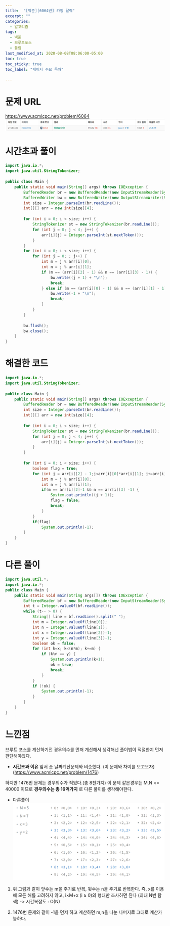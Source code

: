 ```yaml
---
title:  "[백준][6064번] 카잉 달력"
excerpt: ""
categories:
  - 알고리즘
tags:
  - 백준
  - 브루트포스
  - 틀림
last_modified_at: 2020-08-08T08:06:00-05:00
toc: true
toc_sticky: true
toc_label: "페이지 주요 목차"

---
```

# 문제 URL
https://www.acmicpc.net/problem/6064
![boj6064af](/images/2020/08/boj6064af.png)

# 시간초과 풀이
```java
import java.io.*;
import java.util.StringTokenizer;

public class Main {
    public static void main(String[] args) throws IOException {
        BufferedReader br = new BufferedReader(new InputStreamReader(System.in));
        BufferedWriter bw = new BufferedWriter(new OutputStreamWriter(System.out));
        int size = Integer.parseInt(br.readLine());
        int[][] arr = new int[size][4];

        for (int i = 0; i < size; i++) {
            StringTokenizer st = new StringTokenizer(br.readLine());
            for (int j = 0; j < 4; j++) {
                arr[i][j] = Integer.parseInt(st.nextToken());
            }
        }
        for (int i = 0; i < size; i++) {
            for (int j = 0; ; j++) {
                int m = j % arr[i][0];
                int n = j % arr[i][1];
                if (m == (arr[i][2] - 1) && n == (arr[i][3] - 1)) {
                    bw.write((j + 1) + "\n");
                    break;
                } else if (m == (arr[i][0] - 1) && n == (arr[i][1] - 1)) {
                    bw.write(-1 + "\n");
                    break;
                }
            }
        }

        bw.flush();
        bw.close();
    }
}
```

# 해결한 코드
```java
import java.io.*;
import java.util.StringTokenizer;

public class Main {
    public static void main(String[] args) throws IOException {
        BufferedReader br = new BufferedReader(new InputStreamReader(System.in));
        int size = Integer.parseInt(br.readLine());
        int[][] arr = new int[size][4];

        for (int i = 0; i < size; i++) {
            StringTokenizer st = new StringTokenizer(br.readLine());
            for (int j = 0; j < 4; j++) {
                arr[i][j] = Integer.parseInt(st.nextToken());
            }
        }

        for (int i = 0; i < size; i++) {
            boolean flag = true;
            for (int j = arr[i][2] - 1;j<arr[i][0]*arr[i][1]; j+=arr[i][0]) {
                int m = j % arr[i][0];
                int n = j % arr[i][1];
                if(m == arr[i][2]-1 && n == arr[i][3] -1) {
                    System.out.println((j + 1));
                    flag = false;
                    break;
                }
            }
            if(flag)
                System.out.println(-1);
        }
    }
}
```

# 다른 풀이
```java
import java.util.*;
import java.io.*;
public class Main {
    public static void main(String args[]) throws IOException {
        BufferedReader bf = new BufferedReader(new InputStreamReader(System.in));
        int t = Integer.valueOf(bf.readLine());
        while (t-- > 0) {
            String[] line = bf.readLine().split(" ");
            int m = Integer.valueOf(line[0]);
            int n = Integer.valueOf(line[1]);
            int x = Integer.valueOf(line[2])-1;
            int y = Integer.valueOf(line[3])-1;
            boolean ok = false;
            for (int k=x; k<(n*m); k+=m) {
                if (k%n == y) {
                    System.out.println(k+1);
                    ok = true;
                    break;
                }
            }
            if (!ok) {
                System.out.println(-1);
            }
        }
    }
}
```


# 느낀점
브루트 포스를 계산하기전 경우의수를 먼저 계산해서
생각해낸 풀이법이 적절한지 먼저 판단해야겠다.

- __시간초과 이유__
앞서 푼 날짜계산문제와 비슷했다. (이 문제와 차이를 보고오자)
(https://www.acmicpc.net/problem/1476)

하지만 1476번 문제는 경우의수가 적었다.(총 8천가지)
이 문제 같은경우는 M,N <= 40000 이므로 __경우의수는 총 16억가지__ 로 다른 풀이를 생각해야한다.

- 다른풀이
![boj6064a](/images/2020/08/boj6064a.png)

 1. 위 그림과 같이 앞수는 m을 주기로 반복, 뒷수는 n을 주기로 반복한다.
 즉, x를 이용해 모든 해를 고려하지 않고, i×M+x (i ≥ 0)의 형태만 조사하면 된다 (최대 N번 탐색)
-> 시간복잡도 : O(N)

 2. 1476번 문제와 같이 -1을 먼저 하고 계산하면 m,n을 나눈 나머지로 그대로 계산가능하다.
